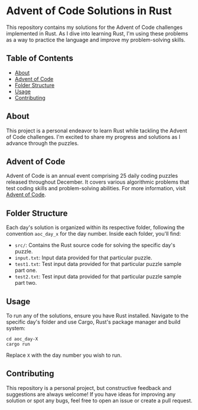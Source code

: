 Advent of Code Solutions in Rust
================================

This repository contains my solutions for the Advent of Code challenges implemented in Rust. As I dive into learning Rust, I'm using these problems as a way to practice the language and improve my problem-solving skills.

Table of Contents
-----------------

*   [About](#about)
*   [Advent of Code](#advent-of-code)
*   [Folder Structure](#folder-structure)
*   [Usage](#usage)
*   [Contributing](#contributing)

About
-----

This project is a personal endeavor to learn Rust while tackling the Advent of Code challenges. I'm excited to share my progress and solutions as I advance through the puzzles.

Advent of Code
--------------

Advent of Code is an annual event comprising 25 daily coding puzzles released throughout December. It covers various algorithmic problems that test coding skills and problem-solving abilities. For more information, visit [Advent of Code](https://adventofcode.com/).

Folder Structure
----------------

Each day's solution is organized within its respective folder, following the convention `aoc_day_x` for the day number. Inside each folder, you'll find:

*   `src/`: Contains the Rust source code for solving the specific day's puzzle.
*   `input.txt`: Input data provided for that particular puzzle.
*   `test1.txt`: Test input data provided for that particular puzzle sample part one.
*   `test2.txt`: Test input data provided for that particular puzzle sample part two.

Usage
-----

To run any of the solutions, ensure you have Rust installed. Navigate to the specific day's folder and use Cargo, Rust's package manager and build system:


```
cd aoc_day-X
cargo run
```

Replace `X` with the day number you wish to run.

Contributing
------------

This repository is a personal project, but constructive feedback and suggestions are always welcome! If you have ideas for improving any solution or spot any bugs, feel free to open an issue or create a pull request.
